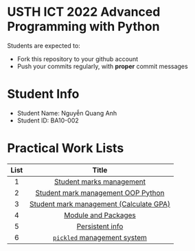 USTH ICT 2022 Advanced Programming with Python
======================================================

Students are expected to:
* Fork this repository to your github account
* Push your commits regularly, with **proper** commit messages


Student Info
=========================

* Student Name: Nguyễn Quang Anh
* Student ID: BA10-002


# Practical Work Lists
| List |           Title          |
|:----:|:------------------------:|
|   1  | [Student marks management](https://github.com/quanganh2001/pp2022/tree/master/student-mark-management) |
| 2 | [Student mark management OOP Python](https://github.com/quanganh2001/pp2022/tree/master/student-mark-management-oop) |
| 3 | [Student mark management (Calculate GPA)](https://github.com/quanganh2001/pp2022/tree/master/modularization) |
| 4 | [Module and Packages](https://github.com/quanganh2001/pp2022/tree/master/pw4) |
| 5 | [Persistent info](https://github.com/quanganh2001/pp2022/tree/master/pw5) |
| 6 | [`pickled` management system](https://github.com/quanganh2001/pp2022/tree/master/pw6) |
